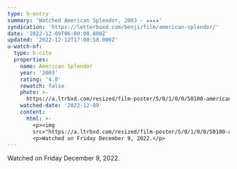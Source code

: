 ```yaml
---
type: h-entry
summary: 'Watched American Splendor, 2003 - ★★★★'
syndication: 'https://letterboxd.com/benji/film/american-splendor/'
date: '2022-12-09T06:00:00.000Z'
updated: '2022-12-12T17:00:58.000Z'
u-watch-of:
  type: h-cite
  properties:
    name: American Splendor
    year: '2003'
    rating: '4.0'
    rewatch: false
    photo: >-
      https://a.ltrbxd.com/resized/film-poster/5/0/1/0/0/50100-american-splendor-0-600-0-900-crop.jpg?v=3f0871bd2c
    watched-date: '2022-12-09'
    content:
      html: >-
        <p><img
        src="https://a.ltrbxd.com/resized/film-poster/5/0/1/0/0/50100-american-splendor-0-600-0-900-crop.jpg?v=3f0871bd2c"/></p>
        <p>Watched on Friday December 9, 2022.</p>
---
```

Watched on Friday December 9, 2022.
